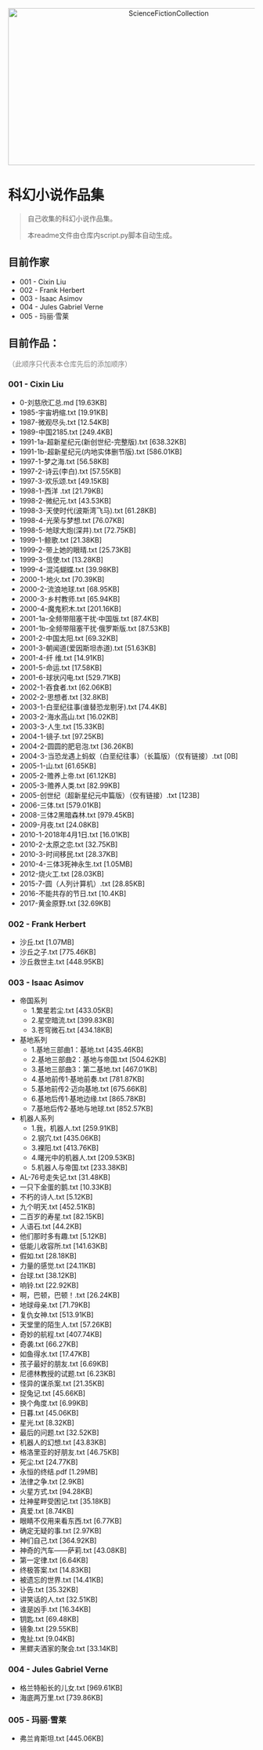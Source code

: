 
<div align="center">
<img src="https://socialify.git.ci/VeejaLiu/ScienceFictionCollection/image?description=1&descriptionEditable=%E7%A7%91%E5%B9%BB%E5%B0%8F%E8%AF%B4%E4%BD%9C%E5%93%81%E9%9B%86&font=Bitter&name=1&owner=1&pattern=Floating%20Cogs&stargazers=1&theme=Dark" alt="ScienceFictionCollection" width="640" height="320" />
</div>

# 科幻小说作品集
> 自己收集的科幻小说作品集。
> 
> 本readme文件由仓库内script.py脚本自动生成。
## 目前作家
- 001 - Cixin Liu
- 002 - Frank Herbert
- 003 - Isaac Asimov
- 004 - Jules Gabriel Verne
- 005 - 玛丽·雪莱


## 目前作品：
<div style="color:gray">
（此顺序只代表本仓库先后的添加顺序）
</div>

### 001 - Cixin Liu
- 0-刘慈欣汇总.md     [19.63KB]
- 1985-宇宙坍缩.txt     [19.91KB]
- 1987-微观尽头.txt     [12.54KB]
- 1989-中国2185.txt     [249.4KB]
- 1991-1a-超新星纪元(新创世纪-完整版).txt     [638.32KB]
- 1991-1b-超新星纪元(内地实体删节版).txt     [586.01KB]
- 1997-1-梦之海.txt     [56.58KB]
- 1997-2-诗云(李白).txt     [57.55KB]
- 1997-3-欢乐颂.txt     [49.15KB]
- 1998-1-西洋 .txt     [21.79KB]
- 1998-2-微纪元.txt     [43.53KB]
- 1998-3-天使时代(波斯湾飞马).txt     [61.28KB]
- 1998-4-光荣与梦想.txt     [76.07KB]
- 1998-5-地球大炮(深井).txt     [72.75KB]
- 1999-1-鲸歌.txt     [21.38KB]
- 1999-2-带上她的眼晴.txt     [25.73KB]
- 1999-3-信使.txt     [13.28KB]
- 1999-4-混沌蝴蝶.txt     [39.98KB]
- 2000-1-地火.txt     [70.39KB]
- 2000-2-流浪地球.txt     [68.95KB]
- 2000-3-乡村教师.txt     [65.94KB]
- 2000-4-魔鬼积木.txt     [201.16KB]
- 2001-1a-全频带阻塞干扰·中国版.txt     [87.4KB]
- 2001-1b-全频带阻塞干扰·俄罗斯版.txt     [87.53KB]
- 2001-2-中国太阳.txt     [69.32KB]
- 2001-3-朝闻道(爱因斯坦赤道).txt     [51.63KB]
- 2001-4-纤 维.txt     [14.91KB]
- 2001-5-命运.txt     [17.58KB]
- 2001-6-球状闪电.txt     [529.71KB]
- 2002-1-吞食者.txt     [62.06KB]
- 2002-2-思想者.txt     [32.8KB]
- 2003-1-白垩纪往事(谁替恐龙剔牙).txt     [74.4KB]
- 2003-2-海水高山.txt     [16.02KB]
- 2003-3-人生.txt     [15.33KB]
- 2004-1-镜子.txt     [97.25KB]
- 2004-2-圆圆的肥皂泡.txt     [36.26KB]
- 2004-3-当恐龙遇上蚂蚁（白垩纪往事）（长篇版）（仅有链接）.txt     [0B]
- 2005-1-山.txt     [61.65KB]
- 2005-2-赡养上帝.txt     [61.12KB]
- 2005-3-赡养人类.txt     [82.99KB]
- 2005-创世纪（超新星纪元中篇版）（仅有链接）.txt     [123B]
- 2006-三体.txt     [579.01KB]
- 2008-三体2黑暗森林.txt     [979.45KB]
- 2009-月夜.txt     [24.08KB]
- 2010-1-2018年4月1日.txt     [16.01KB]
- 2010-2-太原之恋.txt     [32.75KB]
- 2010-3-时间移民.txt     [28.37KB]
- 2010-4-三体3死神永生.txt     [1.05MB]
- 2012-烧火工.txt     [28.03KB]
- 2015-7-圆（人列计算机）.txt     [28.85KB]
- 2016-不能共存的节日.txt     [10.4KB]
- 2017-黄金原野.txt     [32.69KB]

### 002 - Frank Herbert
- 沙丘.txt     [1.07MB]
- 沙丘之子.txt     [775.46KB]
- 沙丘救世主.txt     [448.95KB]

### 003 - Isaac Asimov
- 帝国系列
  - 1.繁星若尘.txt     [433.05KB]
  - 2.星空暗流.txt     [399.83KB]
  - 3.苍穹微石.txt     [434.18KB]
- 基地系列
  - 1.基地三部曲1：基地.txt     [435.46KB]
  - 2.基地三部曲2：基地与帝国.txt     [504.62KB]
  - 3.基地三部曲3：第二基地.txt     [467.01KB]
  - 4.基地前传1·基地前奏.txt     [781.87KB]
  - 5.基地前传2·迈向基地.txt     [675.66KB]
  - 6.基地后传1·基地边缘.txt     [865.78KB]
  - 7.基地后传2·基地与地球.txt     [852.57KB]
- 机器人系列
  - 1.我，机器人.txt     [259.91KB]
  - 2.钢穴.txt     [435.06KB]
  - 3.裸阳.txt     [413.76KB]
  - 4.曙光中的机器人.txt     [209.53KB]
  - 5.机器人与帝国.txt     [233.38KB]
- AL-76号走失记.txt     [31.48KB]
- 一只下金蛋的鹅.txt     [10.33KB]
- 不朽的诗人.txt     [5.12KB]
- 九个明天.txt     [452.51KB]
- 二百岁的寿星.txt     [82.15KB]
- 人语石.txt     [44.2KB]
- 他们那时多有趣.txt     [5.12KB]
- 低能儿收容所.txt     [141.63KB]
- 假如.txt     [28.18KB]
- 力量的感觉.txt     [24.11KB]
- 台球.txt     [38.12KB]
- 响铃.txt     [22.92KB]
- 啊，巴顿，巴顿！.txt     [26.24KB]
- 地球母亲.txt     [71.79KB]
- 复仇女神.txt     [513.91KB]
- 天堂里的陌生人.txt     [57.26KB]
- 奇妙的航程.txt     [407.74KB]
- 奇袭.txt     [66.27KB]
- 如鱼得水.txt     [17.47KB]
- 孩子最好的朋友.txt     [6.69KB]
- 尼德林教授的试题.txt     [6.23KB]
- 怪异的谋杀案.txt     [21.35KB]
- 捉兔记.txt     [45.66KB]
- 换个角度.txt     [6.99KB]
- 日暮.txt     [45.06KB]
- 星光.txt     [8.32KB]
- 最后的问题.txt     [32.52KB]
- 机器人的幻想.txt     [43.83KB]
- 格洛里亚的好朋友.txt     [46.75KB]
- 死尘.txt     [24.77KB]
- 永恒的终结.pdf     [1.29MB]
- 法律之争.txt     [2.9KB]
- 火星方式.txt     [94.28KB]
- 灶神星畔受困记.txt     [35.18KB]
- 真爱.txt     [8.74KB]
- 眼睛不仅用来看东西.txt     [6.77KB]
- 确定无疑的事.txt     [2.97KB]
- 神们自己.txt     [364.92KB]
- 神奇的汽车——萨莉.txt     [43.08KB]
- 第一定律.txt     [6.64KB]
- 终极答案.txt     [14.83KB]
- 被遗忘的世界.txt     [14.41KB]
- 讣告.txt     [35.32KB]
- 讲笑话的人.txt     [32.51KB]
- 谁是凶手.txt     [16.34KB]
- 钥匙.txt     [69.48KB]
- 镜象.txt     [29.55KB]
- 鬼扯.txt     [9.04KB]
- 黑鳏夫酒家的聚会.txt     [33.14KB]

### 004 - Jules Gabriel Verne
- 格兰特船长的儿女.txt     [969.61KB]
- 海底两万里.txt     [739.86KB]

### 005 - 玛丽·雪莱
- 弗兰肯斯坦.txt     [445.06KB]

